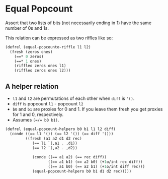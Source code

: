 # Equal Popcount

Assert that two lists of bits (not necessarily ending in 1) have the same number of 0s and 1s.

This relation can be expressed as two riffles like so:

```scheme
(defrel (equal-popcounto-riffle l1 l2)
  (fresh (zeros ones)
    (==* 0 zeros)
    (==* 1 ones)
    (riffleo zeros ones l1)
    (riffleo zeros ones l2)))
```

## A helper relation
- `l1` and `l2` are permutations of each other when `diff` is `'()`.
- `diff` is popcount `l1` - popcount `l2`
- `b0` and `b1` are proxies for 0 and 1. If you leave them fresh you get proxies for 1 and 0, respectively.
- Assumes `(=/= b0 b1)`.
```scheme
(defrel (equal-popcount-helpero b0 b1 l1 l2 diff)
  (conde ((== l1 '()) (== l2 '()) (== diff '()))
         ((fresh (a1 a2 d1 d2 rec)
            (== l1 `(,a1 . ,d1))
            (== l2 `(,a2 . ,d2))
            
            (conde ((== a1 a2) (== rec diff))
                   ((== a1 b1) (== a2 b0) (+1o/int rec diff))
                   ((== a1 b0) (== a2 b1) (+1o/int diff rec)))
            (equal-popcount-helpero b0 b1 d1 d2 rec)))))
```
